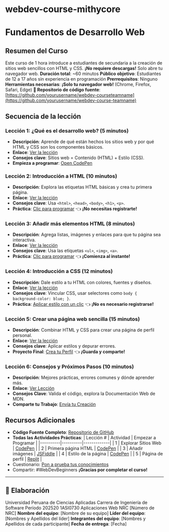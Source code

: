# webdev-course-mithycore
# Fundamentos de Desarrollo Web
## Resumen del Curso
Este curso de 1 hora introduce a estudiantes de secundaria a la creación de sitios web sencillos con HTML y CSS. **¡No
requiere descargas!** Solo abre tu navegador web.
**Duración total**: ~60 minutos
**Público objetivo**: Estudiantes de 12 a 17 años sin experiencia en programación
**Prerrequisitos**: Ninguno
**Herramientas necesarias**: **¡Solo tu navegador web!** (Chrome, Firefox, Safari, Edge)
**📂 Repositorio de código fuente**: [https://github.com/yourusername/webdev-courseteamname](https://github.com/yourusername/webdev-course-teamname)
## Secuencia de la lección
### Lección 1: ¿Qué es el desarrollo web? (5 minutos)
- **Descripción**: Aprende de qué están hechos los sitios web y por qué HTML y CSS son los componentes básicos.
- **Enlace**: [Ver la lección](https://www.youtube.com/watch?v=example-link1)
- **Consejos clave**: Sitios web = Contenido (HTML) + Estilo (CSS).
- **Empieza a programar**: [Open CodePen](https://codepen.io/pen/?template=your-starter)
### Lección 2: Introducción a HTML (10 minutos)
- **Descripción**: Explora las etiquetas HTML básicas y crea tu primera página.
- **Enlace**: [Ver la lección](https://www.youtube.com/watch?v=example-link2)
- **Consejos clave**: Usa `<html>`, `<head>`, `<body>`, `<h1>`, `<p>`.
- **Práctica**: [Clic para programar](https://codepen.io/your-pen-id) 👈 **¡No necesitas registrarte!**
### Lección 3: Añadir más elementos HTML (8 minutos)
- **Descripción**: Agrega listas, imágenes y enlaces para que tu página sea interactiva.
- **Enlace**: [Ver la lección](https://www.youtube.com/watch?v=example-link3)
- **Consejos clave**: Usa las etiquetas `<ul>`, `<img>`, `<a>`.
- **Práctica**: [Clic para programar](https://jsfiddle.net/your-fiddle-id) 👈 **¡Comienza al instante!**
### Lección 4: Introducción a CSS (12 minutos)
- **Descripción**: Dale estilo a tu HTML con colores, fuentes y diseños.
- **Enlace**: [Ver la lección](https://www.youtube.com/watch?v=example-link4)
- **Consejos clave**: Vincular CSS, usar selectores como `body { background-color: blue; }`.
- **Práctica**: [Aplicar estilo con un clic](https://codepen.io/your-css-pen) 👈 **¡No es necesario registrarse!**
### Lección 5: Crear una página web sencilla (15 minutos)
- **Descripción**: Combinar HTML y CSS para crear una página de perfil personal.
- **Enlace**: [Ver la lección](https://www.youtube.com/watch?v=example-link5)
- **Consejos clave**: Aplicar estilos y depurar errores.
- **Proyecto Final**: [Crea tu Perfil](https://replit.com/@your-final-project) 👈 **¡Guarda y comparte!**
### Lección 6: Consejos y Próximos Pasos (10 minutos)
- **Descripción**: Mejores prácticas, errores comunes y dónde aprender más.
- **Enlace**: [Ver Lección](https://www.youtube.com/watch?v=example-link6)
- **Consejos Clave**: Valida el código, explora la Documentación Web de MDN.
- **Comparte tu Trabajo**: [Envía tu Creación](https://forms.gle/your-form)
## Recursos Adicionales
- **Código Fuente Completo**: [Repositorio de GitHub](https://github.com/yourusername/webdev-course-teamname)
- **Todas las Actividades Prácticas**:
| Lección # | Actividad | Empezar a Programar |
|----------|----------|-------------|
| 1 | Explorar Sitios Web | [CodePen](https://codepen.io/your-lesson1) |
| 2 | Primera página HTML | [CodePen](https://codepen.io/your-lesson2) |
| 3 | Añadir imágenes | [JSFiddle](https://jsfiddle.net/your-lesson3) |
| 4 | Estilo de la página | [CodePen](https://codepen.io/your-lesson4) |
| 5 | Página de perfil | [Replit](https://replit.com/@your-lesson5) |
- Cuestionario: [Pon a prueba tus conocimientos](https://forms.gle/your-quiz)
- Compartir: #WebDevBeginners
**¡Gracias por completar el curso!**
---
## 👥 Elaboración
Universidad Peruana de Ciencias Aplicadas
Carrera de Ingeniería de Software
Período 202520
1ASI0730 Aplicaciones Web
NRC [Número de NRC]
**Nombre del equipo**: [Nombre de su equipo]
**Líder del equipo**: [Nombres y Apellidos del líder]
**Integrantes del equipo**: [Nombres y Apellidos de cada participante]
**Fecha de entrega**: [Fecha]
